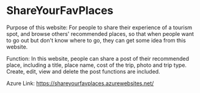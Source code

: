 # ShareYourFavPlaces

Purpose of this website:
For people to share their experience of a tourism spot, and browse others' recommended places, so that when people want to go out but don't know where to go, they can get some idea from this website.

Function:
In this website, people can share a post of their recommended place, including a title, place name, cost of the trip, photo and trip type.
Create, edit, view and delete the post functions are included.

Azure Link:
https://shareyourfavplaces.azurewebsites.net/
